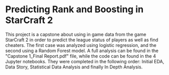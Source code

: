 # Predicting Rank and Boosting in StarCraft 2

This project is a capstone about using in game data from the game StarCraft 2 in order to predict the league status of players as well as find cheaters. The first case was analyzed using logistic regression, and the second using a Random Forest model. A full analysis can be found in the "Capstone 1_Final Report.pdf" file, while the code can be found in the 4 Jupyter notebooks. They were completed in the following order: Initial EDA, Data Story, Statistical Data Analysis and finally In Depth Analysis. 